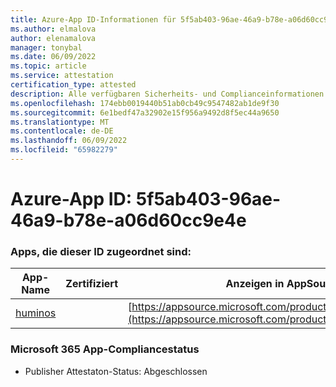 ```yaml
---
title: Azure-App ID-Informationen für 5f5ab403-96ae-46a9-b78e-a06d60cc9e4e
ms.author: elmalova
author: elenamalova
manager: tonybal
ms.date: 06/09/2022
ms.topic: article
ms.service: attestation
certification_type: attested
description: Alle verfügbaren Sicherheits- und Complianceinformationen für 5f5ab403-96ae-46a9-b78e-a06d60cc9e4e.
ms.openlocfilehash: 174ebb0019440b51ab0cb49c9547482ab1de9f30
ms.sourcegitcommit: 6e1bedf47a32902e15f956a9492d8f5ec44a9650
ms.translationtype: MT
ms.contentlocale: de-DE
ms.lasthandoff: 06/09/2022
ms.locfileid: "65982279"
---
```

# <a name="azure-app-id-5f5ab403-96ae-46a9-b78e-a06d60cc9e4e"></a>Azure-App ID: 5f5ab403-96ae-46a9-b78e-a06d60cc9e4e


### <a name="apps-associated-with-this-id"></a>Apps, die dieser ID zugeordnet sind:
| **App-Name** | **Zertifiziert** | **Anzeigen in AppSource** |
|--------------|---------------|-----------------------|
| [huminos](../forward/WA200003308.md) |  | [https://appsource.microsoft.com/product/office/WA200003308](https://appsource.microsoft.com/product/office/WA200003308) |

### <a name="microsoft-365-app-compliance-status"></a>Microsoft 365 App-Compliancestatus
- Publisher Attestaton-Status: Abgeschlossen
